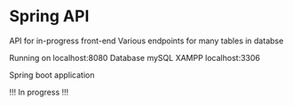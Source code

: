 # Spring API

API for in-progress front-end
Various endpoints for many tables in databse

Running on localhost:8080
Database mySQL XAMPP localhost:3306

Spring boot application

!!! In progress !!!
